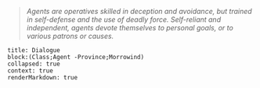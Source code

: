 > *Agents are operatives skilled in deception and avoidance, but trained in self-defense and the use of deadly force. Self-reliant and independent, agents devote themselves to personal goals, or to various patrons or causes.*
```query
title: Dialogue
block:(Class;Agent -Province;Morrowind)
collapsed: true
context: true
renderMarkdown: true
```